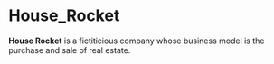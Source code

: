 # House_Rocket
**House Rocket** is a fictiticious company whose business model is the purchase and sale of real estate.
